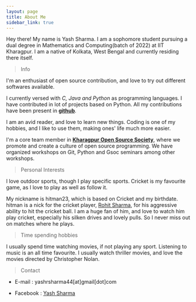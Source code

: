 ```yaml
---
layout: page
title: About Me
sidebar_link: true
---
```


<p class="message">
  Hey there! My name is Yash Sharma. I am a sophomore student pursuing a dual degree in Mathematics and Computing(batch of 2022) at IIT Kharagpur. I am a native of Kolkata, West Bengal and currently residing there itself.
</p>

>Info

I'm an enthusiast of open source contribution, and love to try out different softwares available.

I currently versed with _C, Java and Python_ as programming languages. I have contributed in lot of projects based on Python. All my contributions have been present in **[github](https://github.com/yashrsharma44)**.

I am an avid reader, and love to learn new things.
Coding is one of my hobbies, and I like to use them, making ones' life much more easier.

I'm a core team member in **[Kharagpur Open Source Society](https://kossiitkgp.in/)**, where we promote and create a culture of open source programming. We have organized workshops on Git, Python and Gsoc seminars among other workshops.

>Personal Interests

I love outdoor sports, though I play specific sports. Cricket is my favourite game, as I love to play as well as follow it.

My nickname is hitman23, which is based on Cricket and my birthdate. hitman is a nick for the cricket player, [Rohit Sharma](https://en.wikipedia.org/wiki/Rohit_Sharma), for his aggressive ability to hit the cricket ball. I am a huge fan of him, and love to watch him play cricket, especially his silken drives and lovely pulls. So I never miss out on matches where he plays.

> Time spending hobbies

I usually spend time watching movies, if not playing any sport. Listening to music is an all time favourite. I usually watch thriller movies, and love the movies directed by Christopher Nolan.

>Contact

* E-mail : yashrsharma44[at]gmail[dot]com

* Facebook : [Yash Sharma](https://www.facebook.com/profile.php?id=100002472082955)
